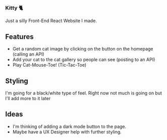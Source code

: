 ### Kitty 🐈
Just a silly Front-End React Website I made.

## Features
- Get a random cat image by clicking on the button on the homepage (calling an API)
- Add your cat to the cat gallery so people can see (posting to an API)
- Play Cat-Mouse-Toe! (Tic-Tac-Toe)

## Styling
I'm going for a black/white type of feel. 
Right now not much is going on but I'll add more to it later

## Ideas
- I'm thinking of adding a dark mode button to the page.
- Maybe have a UX Designer help with further styling.



